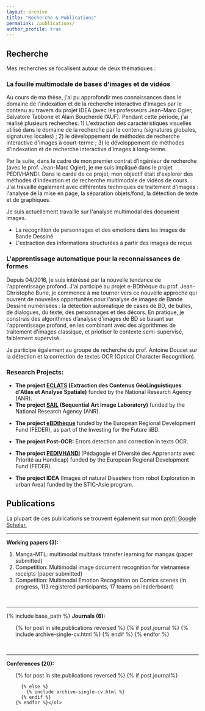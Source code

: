 ```yaml
---
layout: archive
title: "Recherche & Publications"
permalink: /publications/
author_profile: true
---
```


## Recherche

Mes recherches se focalisent autour de deux thématiques :

### La fouille multimodale de bases d'images et de vidéos
Au cours de ma thèse, j'ai pu approfondir mes connaissances dans le domaine de l'indexation et de la recherche interactive d'images par le contenu au travers du projet IDEA (avec les professeurs Jean-Marc Ogier, Salvatore Tabbone et Alain Boucherde l’AUF). Pendant cette période, j'ai réalisé plusieurs recherches: 1) L'extraction des caractéristiques visuelles utilisé dans le domaine de la recherche par le contenu (signatures globales, signatures locales) ; 2) le développement de méthodes de recherche interactive d'images à court-terme ; 3) le développement de méthodes d'indexation et de recherche interactive d'images à long-terme.

Par la suite, dans le  cadre  de  mon  premier  contrat  d’ingénieur  de  recherche (avec le prof. Jean-Marc Ogier), je me suis impliqué dans le projet PEDIVHANDI. Dans le carde de ce projet, mon objectif était d'explorer des méthodes d'indexation et de recherche multimodale de vidéos de cours. J'ai travaillé également avec différentes techniques  de traitement d'images : l'analyse de la mise en page, la séparation objets/fond, la détection de texte et de graphiques. 

Je suis actuellement travaille sur l'analyse multimodal des document images. 

+ La recognition de personnages et des emotions dans les images de Bande Dessiné
+ L'extraction des informations structurées à partir des images de reçus 


### L'apprentissage automatique pour la reconnaissances de formes

<!-- Le laboratoire L3i, reconnu au niveau international sur l’analyse de document, a lancé en 2011 le projet e-bdthèque dont l’objectif est de valoriser les corpus de Bande Dessiné numérisées. J'ai commencé mon deuxieme postdoc dans l'équipe BD en 04/2016 (avec le prof. Jean-Christophe Burie, prof. Arnaud Revel et prof Karell Bertet). Dans ce contexte, j'ai travaillé principalement sur la détection automatique de cases de BD, de bulles, de dialogues, du texte, des personnages, des décors et l'analyse du contenu semantique. Je construis des algorithmes d’analyse d'images se basant sur l'apprentissage profond, en les combinant avec des algorithmes de traitement d'images classique, et priotiser le contexte semi-supervisé. -->

Depuis 04/2016, je suis intéréssé par la nouvelle tendance de l'apprentissage profond. J'ai participé au projet e-BDthèque du prof. Jean-Christophe Burie, je commence à me tourner vers ce nouvelle approche qui ouvrent de nouvelles opportunités pour l'analyse de images de Bande Dessiné numérisées : la détection automatique de cases de BD, de bulles, de dialogues, du texte, des personnages et des décors. 
En pratique, je construis des algorithmes d’analyse d'images de BD se basant sur l'apprentissage profond, en les combinant avec des algorithmes de traitement d'images classique, et priotiser le contexte semi-supervisé, faiblement supervisé.

Je participe également au groupe de recherche du prof. Antoine Doucet sur la détection et la correction de textes OCR (Optical Character Recognition). 

### Research Projects:

+ <b>The project [ECLATS](http://eclats.imag.fr/) (Extraction des Contenus GéoLinguistiques d'Atlas et Analyse Spatiale)</b> funded by the National Research Agency (ANR).
+ <b>The project [SAIL](https://sail.univ-lr.fr/) (Sequential Art Image Laboratory)</b> funded by the National Research Agency (ANR).
<!-- L'objectif est d'obtenir une description sémantique précise des albums, des pages et des cases tant au niveau géométrique (structure des pages) que textuel (compréhension du texte) et graphique (éléments visuels)des Bande Dessiné numérisées (Comics, Mangas et Webtoons). -->
+ <b>The project [eBDthèque](http://ebdtheque.univ-lr.fr/) </b>  funded by the European Regional Development Fund (FEDER), as part of the Investing for the Future iiBD.
 <!-- dans le cadre de l’Investissement d’Avenir iiBD. L’objectif est de valoriser les corpus de Bande Dessiné numérisées. -->
+ <b>The project Post-OCR:</b>  Errors detection and correction in texts OCR. 
<!-- la correction de textes OCR (Optical Character Recognition). Normalement, la reconnaissance de textes n’étant pas parfaite, une étape de post-traitement est nécessaire pour améliorer le texte.  -->
+ <b>The project [PEDIVHANDI](http://pedivhandi.univ-lr.fr/) </b>  (Pédagogie et Diversité des Apprenants avec Priorité au Handicap) funded by the European Regional Development Fund (FEDER).
<!-- L’idée principale était d’analyser les contenus audiovisuels et documentaires par des techniques issues de l’analyse du signal et de l’image. Ces contenus multimédia sont le résultat de l’acquisition par différentes modalités : webcam issues de tablettes ou de PC, flux vidéo issus d’un système de visio-conférence… -->
+ <b>The project IDEA </b>  (Images of natural Disasters from robot Exploration in urban Area) funded by the STIC-Asie program.
 <!-- se positionnait sur le thème du traitement d’images et l’extraction de contenu pour la gestion des informations collectées par des robots patrouillant dans les zones urbaines dans une situation de post-catastrophe. -->


## Publications 

<!-- {% if author.googlescholar %} -->
La plupart de ces publications se trouvent également sur mon <u><a href="{{author.googlescholar}}">profil Google Scholar</a>.</u>
<!-- {% endif %} -->

<!-- <br>If you like the format of the preprints included here, see <u><a href="https://github.com/brenhinkeller/preprint-template.tex">preprint-template.tex</a></u> -->

---

<b>Working papers (3): </b>
<ol>
<li>Manga-MTL: multimodal multitask transfer learning for mangas (paper submitted)</li>
<li>Competition: Multimodal image document recognition for vietnamese receipts (paper submitted)</li>
<li>Competition: Multimodal Emotion Recognition on Comics scenes (in progress, 113 registered participants, 17 teams on leaderboard)</li>
</ol>
<br/>

---
{% include base_path %}
<b>Journals (6): </b>
<br/>
  <ol>
    {% for post in site.publications reversed %}
      {% if post.journal %}
        {% include archive-single-cv.html %}
      {% endif %}
    {% endfor %}
  </ol>
<br/>

---
<b>Conferences (20):</b>
<br/>
<ol>{% for post in site.publications reversed %}
      {% if post.journal%}
        
      {% else %}
        {% include archive-single-cv.html %}
      {% endif %}
    {% endfor %}</ol>
<br/>
